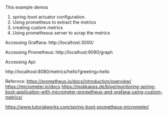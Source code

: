 This example demos 
1. spring-boot actuator configuration.
2. Using prometheus to extract the metrics
3. creating custom metrics
4. Using promethesus server  to scrap the metrics

Accessing Graffana:
http://localhost:3000/

Accessing Prometheus:
http://localhost:9090/graph


Accessing Api:

http://localhost:8080/metrics/hello?greeting=hello



Refernce:
https://prometheus.io/docs/introduction/overview/
https://micrometer.io/docs
https://mokkapps.de/blog/monitoring-spring-boot-application-with-micrometer-prometheus-and-grafana-using-custom-metrics/

https://www.tutorialworks.com/spring-boot-prometheus-micrometer/
